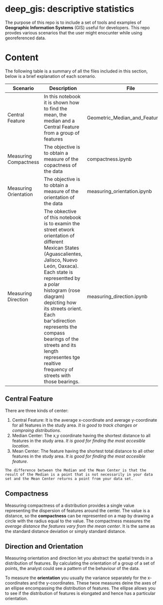 # deep_gis: descriptive statistics

The purpose of this repo is to include a set of tools and examples of **Geographic Information Systems** (GIS) useful for developers. This repo provdes various scenarios that the user might enocunter while using georeferenced data.


# Content

The following table is a summary of all the files included in this section, below is a brief explanation of each scenario.

| Scenario | Description | File | Data|
|----------|-------------|------|-----|
| Central Feature | In this notebook it is shown how to find the mean, the median and a Central Feature from a group of features| Geometric_Median_and_Feature.ipynb | Buildings in CDMX |
| Measuring Compactness | The objective is to obtain a measure of the copactness of the data | compactness.ipynb | Buildings in CDMX|
| Measuring Orientation | The objective is to obtain a measure of the orientation of the data| measuring_orientation.ipynb |  Open Spaces in CDMX and Comercial business in CDMX |
| Measuring Direction | The obkective of this notebook is to examin the street etwork orientation of different Mexican States (Aguascalientes, Jalisco, Nuevo León, Oaxaca). Each state is representted by a polar histogram (rose diagram) depicting how its streets orient. Each bar'sdirection represents the compass bearings of the streets and its length representes tge realtive frequency of streets with those bearings. | measuring_direction.ipynb | Data from osmnx library (code obtained from https://geoffboeing.com)|

## Central Feature

There are three kinds of center:
1. Central Feature: It is the average x-coordinate and average y-coordinate for all features in the study area. *It is good to track changes or compraing distributions*.
2. Median Center: The x,y coordinate having the shortest distance to all features in the study area. *It is good for finding the most accesible location*. 
3. Mean Center: The feature having the shortest total distance to all other features in the study area. *It is good for finding the most accesible feature*. 

`The difference between the Median and the Mean Center is that the result of the Median is a point that is not necessarily in your data set and the Mean Center returns a point from your data set.`

## Compactness

Measuring compactness of a distribution provides a single value representing the dispersion of features around the center. The value is a distance, so the **compactness** can be represented on a map by drawing a circle with the radius equal to the value. The compactness measures the *average distance the features vary from the mean center*. It is the same as the standard distance deviation or simply standard distance. 

## Direction and Orientation

Measuring orientation and direction let you abstract the spatial trends in a distribution of features. By calculating the orientation of a group of a set of points, the analyst could see a pattern of the behaviour of the data. 

To measure the **orientation** you usually the variance separately for the x-coordinates and the y-coordinates. These twoe measures deine the axes of an ellipse encompassing the distribution of features. The ellipse allows you to see if the distribution of features is elongated and hence has a particular orientation. 